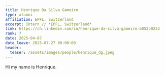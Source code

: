 ```yaml
---
title: Henrique Da Silva Gameiro
type: alumni
affiliation: EPFL, Switzerland
excerpt: Intern // *EPFL, Switzerland*
link: https://ch.linkedin.com/in/henrique-da-silva-gameiro-b052b9233
rank: 7
date: 2025-04-07
date_leave: 2025-07-27 00:00:00
header:
  teaser: /assets/images/people/henrique_dg.jpeg
---
```

Hi my name is Henrique.
